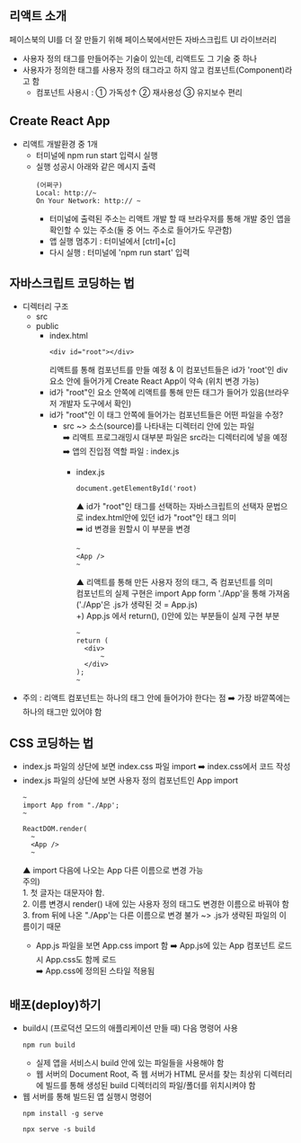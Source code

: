 ## 리액트 소개
페이스북의 UI를 더 잘 만들기 위해 페이스북에서만든 자바스크립트 UI 라이브러리
- 사용자 정의 태그를 만들어주는 기술이 있는데, 리액트도 그 기술 중 하나
- 사용자가 정의한 태그를 사용자 정의 태그라고 하지 않고 컴포넌트(Component)라고 함
  - 컴포넌트 사용시 : ① 가독성↑ ② 재사용성 ③ 유지보수 편리

## Create React App
- 리액트 개발환경 중 1개
  - 터미널에 npm run start 입력시 실행
  - 실행 성공시 아래와 같은 메시지 출력
     ```
    (어쩌구)
    Local: http://~
    On Your Network: http:// ~
    ```
     - 터미널에 출력된 주소는 리액트 개발 할 때 브라우저를 통해 개발 중인 앱을 확인할 수 있는 주소(둘 중 어느 주소로 들어가도 무관함)
     - 앱 실행 멈추기 : 터미널에서 [ctrl]+[c]
     - 다시 실행 : 터미널에 'npm run start' 입력

## 자바스크립트 코딩하는 법
- 디렉터리 구조
  - src
  - public
    - index.html 
      ```
      <div id="root"></div>
      ```
      리액트를 통해 컴포넌트를 만들 예정 & 이 컴포넌트들은 id가 'root'인 div 요소 안에 들어가게 Create React App이 약속 (위치 변경 가능)
    - id가 "root"인 요소 안쪽에 리액트를 통해 만든 태그가 들어가 있음(브라우저 개발자 도구에서 확인)
    - id가 "root"인 이 태그 안쪽에 들어가는 컴포넌트들은 어떤 파일을 수정?   
      - src ~> 소스(source)를 나타내는 디렉터리 안에 있는 파일   
        ➡️ 리액트 프로그래밍시 대부분 파일은 src라는 디렉터리에 넣을 예정   
        ➡️ 앱의 진입점 역할 파일 : index.js
        - index.js
          ```
          document.getElementById('root)
          ```
          ▲ id가 "root"인 태그를 선택하는 자바스크립트의 선택자 문법으로 index.html안에 있던 id가 "root"인 태그 의미   
          ➡️ id 변경을 원할시 이 부분을 변경

          ```
          ~
          <App />
          ~
          ```
          ▲ 리액트를 통해 만든 사용자 정의 태그, 즉 컴포넌트를 의미   
          컴포넌트의 실제 구현은 import App form './App'을 통해 가져옴('./App'은 .js가 생략된 것 = App.js)   
         +) App.js 에서 return(), ()안에 있는 부분들이 실제 구현 부분
          ```
          ~
          return (
            <div>
                ~
            </div>
          );
          ~
          ```
- 주의 : 리액트 컴포넌트는 하나의 태그 안에 들어가야 한다는 점 ➡️ 가장 바깥쪽에는 하나의 태그만 있어야 함

## CSS 코딩하는 법
- index.js 파일의 상단에 보면 index.css 파일 import ➡️ index.css에서 코드 작성
- index.js 파일의 상단에 보면 사용자 정의 컴포넌트인 App import
  ```
  ~
  import App from "./App';
  ~

  ReactDOM.render(
    ~
    <App />
    ~
  ```
  ▲ import 다음에 나오는 App 다른 이름으로 변경 가능   
  주의)   
        1. 첫 글자는 대문자야 함.   
        2. 이름 변경시 render() 내에 있는 <App /> 사용자 정의 태그도 변경한 이름으로 바꿔야 함   
        3. from 뒤에 나온 "./App'는 다른 이름으로 변경 불가 ~> .js가 생략된 파일의 이름이기 때문
  - App.js 파일을 보면 App.css import 함 ➡️ App.js에 있는 App 컴포넌트 로드시 App.css도 함께 로드   
    ➡️ App.css에 정의된 스타일 적용됨


## 배포(deploy)하기
- build시 (프로덕션 모드의 애플리케이션 만들 때) 다음 명령어 사용
  ```
  npm run build
  ```
  - 실제 앱을 서비스시 build 안에 있는 파일들을 사용해야 함
  - 웹 서버의 Document Root, 즉 웹 서버가 HTML 문서를 찾는 최상위 디렉터리에 빌드를 통해 생성된 build 디렉터리의 파일/폴더를 위치시켜야 함
- 웹 서버를 통해 빌드된 앱 실행시 명령어
  ```
  npm install -g serve
  ```
  ```
  npx serve -s build
  ```
